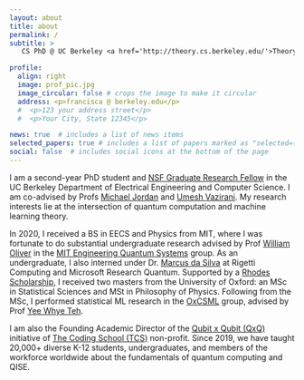 ```yaml
---
layout: about
title: about
permalink: /
subtitle: >
   CS PhD @ UC Berkeley <a href='http://theory.cs.berkeley.edu/'>Theory Group</a> and <a href='https://bair.berkeley.edu/index.html'>BAIR Lab</a>. 

profile:
  align: right
  image: prof_pic.jpg
  image_circular: false # crops the image to make it circular
  address: <p>francisca @ berkeley.edu</p> 
  #  <p>123 your address street</p>
  #  <p>Your City, State 12345</p>

news: true  # includes a list of news items
selected_papers: true # includes a list of papers marked as "selected={true}"
social: false  # includes social icons at the bottom of the page
---
```


<p>I am a second-year PhD student and <a href="https://www.nsfgrfp.org/" rel="external nofollow noopener" target="_blank">NSF Graduate Research Fellow</a> in the UC Berkeley Department of Electrical Engineering and Computer Science. I am co-advised by Profs <a href="http://people.eecs.berkeley.edu/~jordan/" rel="external nofollow noopener" target="_blank">Michael Jordan</a> and <a href="http://people.eecs.berkeley.edu/~vazirani/" rel="external nofollow noopener" target="_blank">Umesh Vazirani</a>.
My research interests lie at the intersection of quantum computation and machine learning theory.</p>

<p>In 2020, I received a BS in EECS and Physics from MIT, where I was fortunate to do substantial undergraduate research advised by Prof <a href="https://equs.mit.edu/william-d-oliver/" rel="external nofollow noopener" target="_blank">William Oliver</a> in the <a href="https://equs.mit.edu/" rel="external nofollow noopener" target="_blank">MIT Engineering Quantum Systems</a> group. As an undergraduate, I also interned under Dr. <a href="https://marcusps.github.io/" rel="external nofollow noopener" target="_blank"> Marcus da Silva</a> at Rigetti Computing and Microsoft Research Quantum. Supported by a <a href="https://www.rhodeshouse.ox.ac.uk/scholarships/the-rhodes-scholarship/" rel="external nofollow noopener" target="_blank">Rhodes Scholarship</a>, I received two masters from the University of Oxford: an MSc in Statistical Sciences and MSt in Philosophy of Physics. Following from the MSc, I performed statistical ML research in the <a href="https://csml.stats.ox.ac.uk/" rel="external nofollow noopener" target="_blank">OxCSML</a> group, advised by Prof <a href="https://www.stats.ox.ac.uk/~teh/" rel="external nofollow noopener" target="_blank">Yee Whye Teh</a>.</p>

<p>I am also the Founding Academic Director of the <a href="https://www.qubitbyqubit.org/" rel="external nofollow noopener" target="_blank">Qubit x Qubit (QxQ)</a> initiative of <a href="https://the-cs.org/" rel="external nofollow noopener" target="_blank">The Coding School (TCS)</a> non-profit. Since 2019, we have taught 20,000+ diverse K-12 students, undergraduates, and members of the workforce worldwide about the fundamentals of quantum computing and QISE.</p>


<!-- Write your biography here. Tell the world about yourself. Link to your favorite [subreddit](http://reddit.com). You can put a picture in, too. The code is already in, just name your picture `prof_pic.jpg` and put it in the `img/` folder.

Put your address / P.O. box / other info right below your picture. You can also disable any these elements by editing `profile` property of the YAML header of your `_pages/about.md`. Edit `_bibliography/papers.bib` and Jekyll will render your [publications page](/al-folio/publications/) automatically.

Link to your social media connections, too. This theme is set up to use [Font Awesome icons](http://fortawesome.github.io/Font-Awesome/) and [Academicons](https://jpswalsh.github.io/academicons/), like the ones below. Add your Facebook, Twitter, LinkedIn, Google Scholar, or just disable all of them. -->
